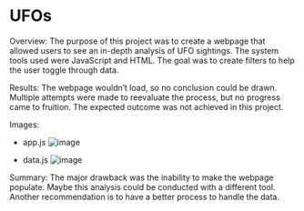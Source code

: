 # UFOs


Overview:
The purpose of this project was to create a webpage that allowed users to see an in-depth analysis of UFO sightings. The system tools used were JavaScript and HTML. The goal was to create filters to help the user toggle through data.

Results:
The webpage wouldn’t load, so no conclusion could be drawn. Multiple attempts were made to reevaluate the process, but no progress came to fruition. The expected outcome was not achieved in this project.

Images:

- app.js
![image](https://user-images.githubusercontent.com/96176817/173941286-b37fda1e-8954-411f-a3c8-1ce37eed71ea.png)

- data.js
![image](https://user-images.githubusercontent.com/96176817/173941313-0a14b0eb-c698-4b69-9d56-319c00739bcf.png)

Summary:
The major drawback was the inability to make the webpage populate. Maybe this analysis could be conducted with a different tool. Another recommendation is to have a better process to handle the data.
